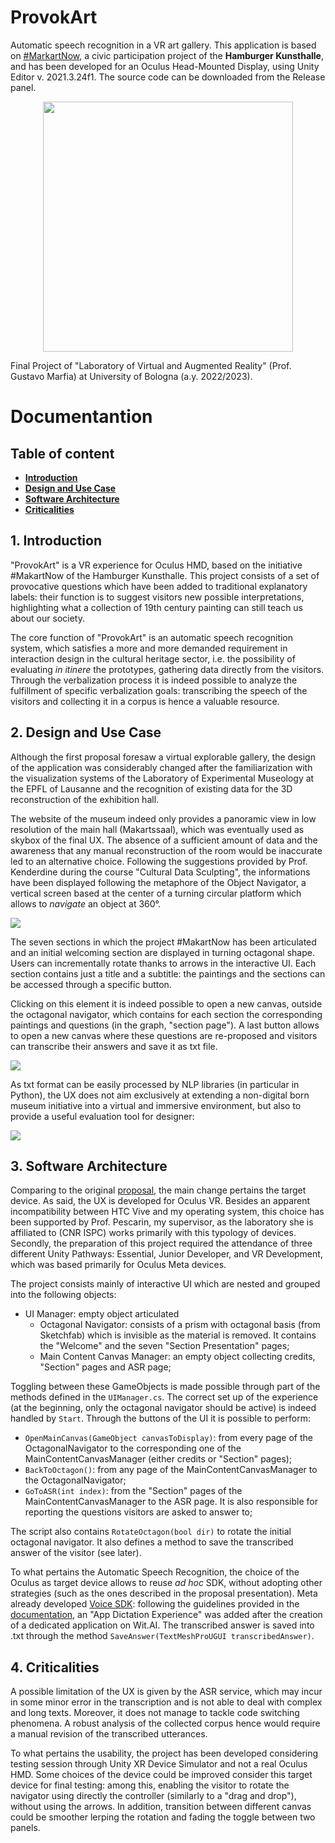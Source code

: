 # ProvokArt

Automatic speech recognition in a VR art gallery. This application is based on [#MarkartNow](https://www.hamburger-kunsthalle.de/makartnow), a civic participation project of the **Hamburger Kunsthalle**, and has been developed for an Oculus Head-Mounted Display, using Unity Editor v. 2021.3.24f1. The source code can be downloaded from the Release panel.

<p align="center">
<img src="https://github.com/ManueleVeggi/provokart_vr/blob/d52dbbf02e54dc24501e9912135cc8981c67b257/OpeningScreenshot.png" style="height:25rem">
</p>

Final Project of "Laboratory of Virtual and Augmented Reality" (Prof. Gustavo Marfia) at University of Bologna (a.y. 2022/2023). 

# Documentantion

## Table of content 
- [**Introduction**](#introduction)
- [**Design and Use Case**](#usecase)
- [**Software Architecture**](#softarchi)
- [**Criticalities**](#criticalities)

## 1. Introduction <a name="introduction"></a>

"ProvokArt" is a VR experience for Oculus HMD, based on the initiative #MakartNow of the Hamburger Kunsthalle. This project consists of a set of provocative questions which have been added to traditional explanatory labels: their function is to suggest visitors new possible interpretations, highlighting what a collection of 19th century painting can still teach us about our society.

The core function of "ProvokArt" is an automatic speech recognition system, which satisfies a more and more demanded requirement in interaction design in the cultural heritage sector, i.e. the possibility of evaluating <i>in itinere</i> the prototypes, gathering data directly from the visitors. Through the verbalization process it is indeed possible to analyze the fulfillment of specific verbalization goals: transcribing the speech of the visitors and collecting it in a corpus is hence a valuable resource.

## 2. Design and Use Case <a name="usecase"></a>

Although the first proposal foresaw a virtual explorable gallery, the design of the application was considerably changed after the familiarization with the visualization systems of the Laboratory of Experimental Museology at the EPFL of Lausanne and the recognition of existing data for the 3D reconstruction of the exhibition hall. 

The website of the museum indeed only provides a panoramic view in low resolution of the main hall (Makartssaal), which was eventually used as skybox of the final UX. The absence of a sufficient amount of data and the awareness that any manual reconstruction of the room would be inaccurate led to an alternative choice. Following the suggestions provided by Prof. Kenderdine during the course "Cultural Data Sculpting", the informations have been displayed following the metaphore of the Object Navigator, a vertical screen based at the center of a turning circular platform which allows to <i>navigate</i> an object at 360°. 

<img src="AdditionalMaterial/ObjectNavigator.jpg">

The seven sections in which the project #MakartNow has been articulated and an initial welcoming section are displayed in turning octagonal shape. Users can incrementally rotate thanks to arrows in the interactive UI. Each section contains just a title and a subtitle: the paintings and the sections can be accessed through a specific button. 

Clicking on this element it is indeed possible to open a new canvas, outside the octagonal navigator, which contains for each section the corresponding paintings and questions (in the graph, "section page"). A last button allows to open a new canvas where these questions are re-proposed and visitors can transcribe their answers and save it as txt file.

<img src="AdditionalMaterial/DesignElements.png">

As txt format can be easily processed by NLP libraries (in particular in Python), the UX does not aim exclusively at extending a non-digital born museum initiative into a virtual and immersive environment, but also to provide a useful evaluation tool for designer:

<img src="AdditionalMaterial/Use case.png">

## 3. Software Architecture <a name="softarchi"></a>

Comparing to the original [proposal](https://github.com/ManueleVeggi/provokart_vr/blob/30c5752f6fc384ea2a7d12e9d7b768b83f432727/AdditionalMaterial/Veggi%20Proposta%20Progetto%20LabMarfia.pdf), the main change pertains the target device. As said, the UX is developed for Oculus VR. Besides an apparent incompatibility between HTC Vive and my operating system, this choice has been supported by Prof. Pescarin, my supervisor, as the laboratory she is affiliated to (CNR ISPC) works primarily with this typology of devices. Secondly, the preparation of this project required the attendance of three different Unity Pathways: Essential, Junior Developer, and VR Development, which was based primarily for Oculus Meta devices.

The project consists mainly of interactive UI which are nested and grouped into the following objects:
- UI Manager: empty object articulated 
    - Octagonal Navigator: consists of a prism with octagonal basis (from Sketchfab) which is invisible as the material is removed. It contains the "Welcome" and the seven "Section Presentation" pages;
    - Main Content Canvas Manager: an empty object collecting credits, "Section" pages and ASR page;

Toggling between these GameObjects is made possible through part of the methods defined in the ```UIManager.cs```. The correct set up of the experience (at the beginning, only the octagonal navigator should be active) is indeed handled by ```Start```. Through the buttons of the UI it is possible to perform:
- ```OpenMainCanvas(GameObject canvasToDisplay)```: from every page of the OctagonalNavigator to the corresponding one of the MainContentCanvasManager (either credits or "Section" pages);
- ```BackToOctagon()```: from any page of the MainContentCanvasManager to the OctagonalNavigator;
- ```GoToASR(int index)```: from the "Section" pages of the MainContentCanvasManager to the ASR page. It is also responsible for reporting the questions visitors are asked to answer to;

The script also contains ```RotateOctagon(bool dir)``` to rotate the initial octagonal navigator. It also defines a method to save the transcribed answer of the visitor (see later).

To what pertains the Automatic Speech Recognition, the choice of the Oculus as target device allows to reuse <i>ad hoc</i> SDK, without adopting other strategies (such as the ones described in the proposal presentation). Meta already developed [Voice SDK](https://developer.oculus.com/documentation/unity/voice-sdk-overview/): following the guidelines provided in the [documentation](https://developer.oculus.com/documentation/unity/voice-sdk-transcription/), an "App Dictation Experience" was added after the creation of a dedicated application on Wit.AI. The transcribed answer is saved into .txt through the method ```SaveAnswer(TextMeshProUGUI transcribedAnswer)```.

## 4. Criticalities <a name="criticalities"></a>

A possible limitation of the UX is given by the ASR service, which may incur in some minor error in the transcription and is not able to deal with complex and long texts. Moreover, it does not manage to tackle code switching phenomena. A robust analysis of the collected corpus hence would require a manual revision of the transcribed utterances.

To what pertains the usability, the project has been developed considering testing session through Unity XR Device Simulator and not a real Oculus HMD. Some choices of the device could be improved consider this target device for final testing: among this, enabling the visitor to rotate the navigator using directly the controller (similarly to a "drag and drop"), without using the arrows. In addition, transition between different canvas could be smoother lerping the rotation and fading the toggle between two panels.
